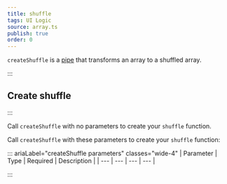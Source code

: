 ```yaml
---
title: shuffle
tags: UI Logic
source: array.ts
publish: true
order: 0
---
```


`createShuffle` is a [pipe](/docs/logic/pipes-overview) that transforms an array to a shuffled array.


:::
## Create shuffle
:::

Call `createShuffle` with no parameters to create your `shuffle` function.

Call `createShuffle` with these parameters to create your `shuffle` function:

::: ariaLabel="createShuffle parameters" classes="wide-4"
| Parameter | Type | Required | Description |
| --- | --- | --- | --- |

:::

